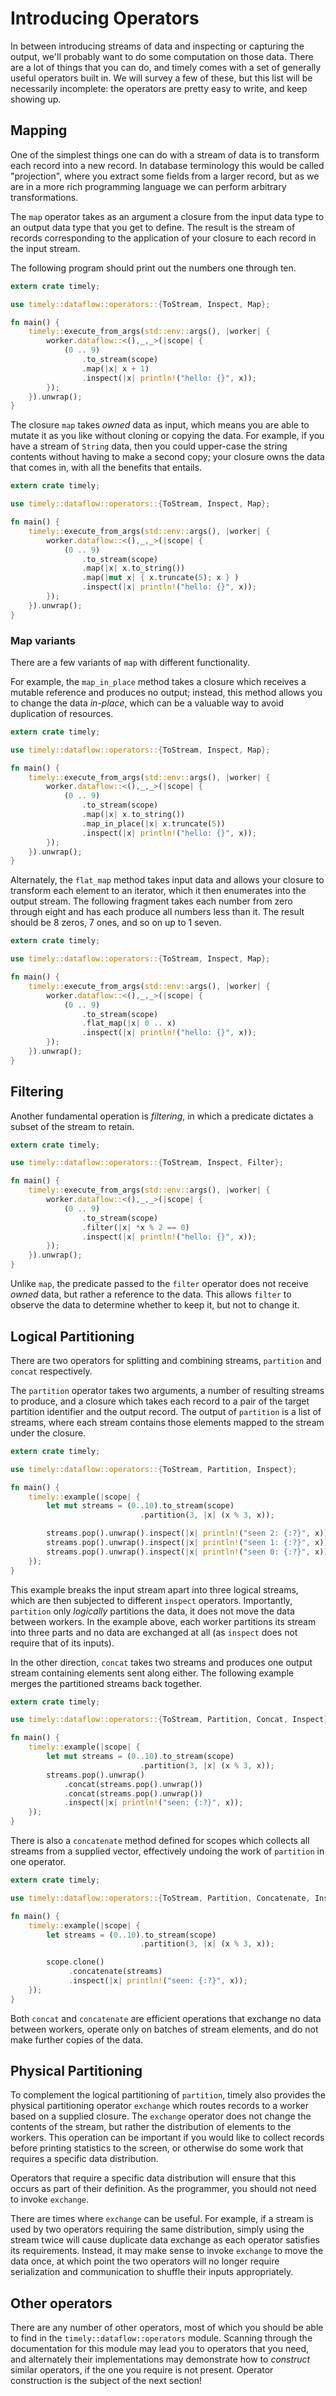 # Introducing Operators

In between introducing streams of data and inspecting or capturing the output, we'll probably want to do some computation on those data. There are a lot of things that you can do, and timely comes with a set of generally useful operators built in. We will survey a few of these, but this list will be necessarily incomplete: the operators are pretty easy to write, and keep showing up.

## Mapping

One of the simplest things one can do with a stream of data is to transform each record into a new record. In database terminology this would be called "projection", where you extract some fields from a larger record, but as we are in a more rich programming language we can perform arbitrary transformations.

The `map` operator takes as an argument a closure from the input data type to an output data type that you get to define. The result is the stream of records corresponding to the application of your closure to each record in the input stream.

The following program should print out the numbers one through ten.

```rust
extern crate timely;

use timely::dataflow::operators::{ToStream, Inspect, Map};

fn main() {
    timely::execute_from_args(std::env::args(), |worker| {
        worker.dataflow::<(),_,_>(|scope| {
            (0 .. 9)
                .to_stream(scope)
                .map(|x| x + 1)
                .inspect(|x| println!("hello: {}", x));
        });
    }).unwrap();
}
```

The closure `map` takes *owned* data as input, which means you are able to mutate it as you like without cloning or copying the data. For example, if you have a stream of `String` data, then you could upper-case the string contents without having to make a second copy; your closure owns the data that comes in, with all the benefits that entails.

```rust
extern crate timely;

use timely::dataflow::operators::{ToStream, Inspect, Map};

fn main() {
    timely::execute_from_args(std::env::args(), |worker| {
        worker.dataflow::<(),_,_>(|scope| {
            (0 .. 9)
                .to_stream(scope)
                .map(|x| x.to_string())
                .map(|mut x| { x.truncate(5); x } )
                .inspect(|x| println!("hello: {}", x));
        });
    }).unwrap();
}
```

### Map variants

There are a few variants of `map` with different functionality.

For example, the `map_in_place` method takes a closure which receives a mutable reference and produces no output; instead, this method allows you to change the data *in-place*, which can be a valuable way to avoid duplication of resources.

```rust
extern crate timely;

use timely::dataflow::operators::{ToStream, Inspect, Map};

fn main() {
    timely::execute_from_args(std::env::args(), |worker| {
        worker.dataflow::<(),_,_>(|scope| {
            (0 .. 9)
                .to_stream(scope)
                .map(|x| x.to_string())
                .map_in_place(|x| x.truncate(5))
                .inspect(|x| println!("hello: {}", x));
        });
    }).unwrap();
}
```

Alternately, the `flat_map` method takes input data and allows your closure to transform each element to an iterator, which it then enumerates into the output stream. The following fragment takes each number from zero through eight and has each produce all numbers less than it. The result should be 8 zeros, 7 ones, and so on up to 1 seven.

```rust
extern crate timely;

use timely::dataflow::operators::{ToStream, Inspect, Map};

fn main() {
    timely::execute_from_args(std::env::args(), |worker| {
        worker.dataflow::<(),_,_>(|scope| {
            (0 .. 9)
                .to_stream(scope)
                .flat_map(|x| 0 .. x)
                .inspect(|x| println!("hello: {}", x));
        });
    }).unwrap();
}
```

## Filtering

Another fundamental operation is *filtering*, in which a predicate dictates a subset of the stream to retain.

```rust
extern crate timely;

use timely::dataflow::operators::{ToStream, Inspect, Filter};

fn main() {
    timely::execute_from_args(std::env::args(), |worker| {
        worker.dataflow::<(),_,_>(|scope| {
            (0 .. 9)
                .to_stream(scope)
                .filter(|x| *x % 2 == 0)
                .inspect(|x| println!("hello: {}", x));
        });
    }).unwrap();
}
```

Unlike `map`, the predicate passed to the `filter` operator does not receive *owned* data, but rather a reference to the data. This allows `filter` to observe the data to determine whether to keep it, but not to change it.

## Logical Partitioning

There are two operators for splitting and combining streams, `partition` and `concat` respectively.

The `partition` operator takes two arguments, a number of resulting streams to produce, and a closure which takes each record to a pair of the target partition identifier and the output record. The output of `partition` is a list of streams, where each stream contains those elements mapped to the stream under the closure.

```rust
extern crate timely;

use timely::dataflow::operators::{ToStream, Partition, Inspect};

fn main() {
    timely::example(|scope| {
        let mut streams = (0..10).to_stream(scope)
                             .partition(3, |x| (x % 3, x));

        streams.pop().unwrap().inspect(|x| println!("seen 2: {:?}", x));
        streams.pop().unwrap().inspect(|x| println!("seen 1: {:?}", x));
        streams.pop().unwrap().inspect(|x| println!("seen 0: {:?}", x));
    });
}
```

This example breaks the input stream apart into three logical streams, which are then subjected to different `inspect` operators. Importantly, `partition` only *logically* partitions the data, it does not move the data between workers. In the example above, each worker partitions its stream into three parts and no data are exchanged at all (as `inspect` does not require that of its inputs).

In the other direction, `concat` takes two streams and produces one output stream containing elements sent along either. The following example merges the partitioned streams back together.

```rust
extern crate timely;

use timely::dataflow::operators::{ToStream, Partition, Concat, Inspect};

fn main() {
    timely::example(|scope| {
        let mut streams = (0..10).to_stream(scope)
                             .partition(3, |x| (x % 3, x));
        streams.pop().unwrap()
            .concat(streams.pop().unwrap())
            .concat(streams.pop().unwrap())
            .inspect(|x| println!("seen: {:?}", x));
    });
}
```

There is also a `concatenate` method defined for scopes which collects all streams from a supplied vector, effectively undoing the work of `partition` in one operator.

```rust
extern crate timely;

use timely::dataflow::operators::{ToStream, Partition, Concatenate, Inspect};

fn main() {
    timely::example(|scope| {
        let streams = (0..10).to_stream(scope)
                             .partition(3, |x| (x % 3, x));

        scope.clone()
             .concatenate(streams)
             .inspect(|x| println!("seen: {:?}", x));
    });
}
```

Both `concat` and `concatenate` are efficient operations that exchange no data between workers, operate only on batches of stream elements, and do not make further copies of the data.

## Physical Partitioning

To complement the logical partitioning of `partition`, timely also provides the physical partitioning operator `exchange` which routes records to a worker based on a supplied closure. The `exchange` operator does not change the contents of the stream, but rather the distribution of elements to the workers. This operation can be important if you would like to collect records before printing statistics to the screen, or otherwise do some work that requires a specific data distribution.

Operators that require a specific data distribution will ensure that this occurs as part of their definition. As the programmer, you should not need to invoke `exchange`.

There are times where `exchange` can be useful. For example, if a stream is used by two operators requiring the same distribution, simply using the stream twice will cause duplicate data exchange as each operator satisfies its requirements. Instead, it may make sense to invoke `exchange` to move the data once, at which point the two operators will no longer require serialization and communication to shuffle their inputs appropriately.

## Other operators

There are any number of other operators, most of which you should be able to find in the `timely::dataflow::operators` module. Scanning through the documentation for this module may lead you to operators that you need, and alternately their implementations may demonstrate how to *construct* similar operators, if the one you require is not present. Operator construction is the subject of the next section!
